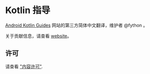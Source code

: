 Kotlin 指导
=============

[Android Kotlin Guides][1] 网站的第三方简体中文翻译，维护者 @fython 。

关于贡献信息，请查看 [website][2]。



许可
-------

请查看 ["内容许可"][3].



 [1]: https://android.github.io/kotlin-guides/
 [2]: https://android.github.io/kotlin-guides/contribute.html
 [3]: https://developer.android.com/license.html
